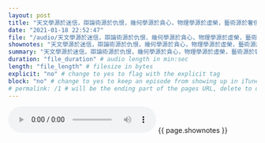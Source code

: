 ```yaml
---
layout: post
title: "天文學源於迷信，辯論術源於仇恨，幾何學源於貪心，物理學源於虛榮，藝術源於奢侈，法律學源於不公義，歷史源於暴虐，乃至倫理學亦源於自大[1]。" # quotes allow forbidden characters like the colon
date: "2021-01-18 22:52:47"
file: "/audio/天文學源於迷信，辯論術源於仇恨，幾何學源於貪心，物理學源於虛榮，藝術源於奢侈，法律學源於不公義，歷史源於暴虐，乃至倫理學亦源於自大[1]。.mp3"
shownotes: "天文學源於迷信，辯論術源於仇恨，幾何學源於貪心，物理學源於虛榮，藝術源於奢侈，法律學源於不公義，歷史源於暴虐，乃至倫理學亦源於自大[1]。"
summary: "天文學源於迷信，辯論術源於仇恨，幾何學源於貪心，物理學源於虛榮，藝術源於奢侈，法律學源於不公義，歷史源於暴虐，乃至倫理學亦源於自大[1]。"
duration: "file_duration" # audio length in min:sec
length: "file_length" # filesize in bytes
explicit: "no" # change to yes to flag with the explicit tag
block: "no" # change to yes to keep an episode from showing up in iTunes
# permalink: /1 # will be the ending part of the pages URL, delete to default to the title
---
```


<audio controls>
<source src="{{site.url}}{{site.baseurl}}{{ page.file }}" type="audio/x-mp3">
Your browser does not support the audio element.
</audio>
{{ page.shownotes }}
